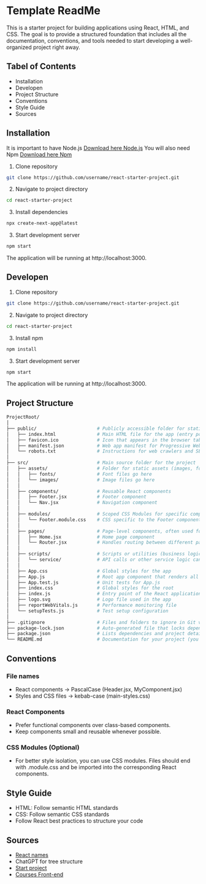 # Template ReadMe

This is a starter project for building applications using React, HTML, and CSS. The goal is to provide a structured foundation that includes all the documentation, conventions, and tools needed to start developing a well-organized project right away.

## Tabel of Contents

- Installation
- Developen
- Project Structure
- Conventions
- Style Guide
- Sources

## Installation

It is important to have Node.js
[Download here Node.js](https://nodejs.org/en/download/prebuilt-installer)
You will also need Npm
[Download here Npm](https://www.npmjs.com/)
1. Clone repository
```bash
git clone https://github.com/username/react-starter-project.git
```
2. Navigate to project directory
```bash
cd react-starter-project
```
3. Install dependencies
```bash
npx create-next-app@latest
```
3. Start development server
```bash
npm start
```
The application will be running at http://localhost:3000.

## Developen
1. Clone repository
```bash
git clone https://github.com/username/react-starter-project.git
```
2. Navigate to project directory
```bash
cd react-starter-project
```
3. Install npm
```bash
npm install
```
3. Start development server
```bash
npm start
```
The application will be running at http://localhost:3000.

## Project Structure

```bash
ProjectRoot/
│
├── public/                      # Publicly accessible folder for static files
│   ├── index.html               # Main HTML file for the app (entry point)
│   ├── favicon.ico              # Icon that appears in the browser tab
│   ├── manifest.json            # Web app manifest for Progressive Web Apps (PWA)
│   └── robots.txt               # Instructions for web crawlers and SEO
│
├── src/                         # Main source folder for the project
│   ├── assets/                  # Folder for static assets (images, fonts, etc.)
│   │   ├── fonts/               # Font files go here
│   │   └── images/              # Image files go here
│   │
│   ├── components/              # Reusable React components
│   │   ├── Footer.jsx           # Footer component
│   │   └── Nav.jsx              # Navigation component
│   │
│   ├── modules/                 # Scoped CSS Modules for specific components
│   │   └── Footer.module.css    # CSS specific to the Footer component
│   │
│   ├── pages/                   # Page-level components, often used for routing
│   │   ├── Home.jsx             # Home page component
│   │   └── Router.jsx           # Handles routing between different pages
│   │
│   ├── scripts/                 # Scripts or utilities (business logic, helpers, etc.)
│   │   └── service/             # API calls or other service logic can go here
│   │
│   ├── App.css                  # Global styles for the app
│   ├── App.js                   # Root app component that renders all others
│   ├── App.test.js              # Unit tests for App.js
│   ├── index.css                # Global styles for the root
│   ├── index.js                 # Entry point of the React application
│   ├── logo.svg                 # Logo file used in the app
│   ├── reportWebVitals.js       # Performance monitoring file
│   └── setupTests.js            # Test setup configuration
│
├── .gitignore                   # Files and folders to ignore in Git version control
├── package-lock.json            # Auto-generated file that locks dependency versions
├── package.json                 # Lists dependencies and project details
└── README.md                    # Documentation for your project (you are here!)
```

## Conventions

### File names
- React components -> PascalCase (Header.jsx, MyComponent.jsx)
- Styles and CSS files -> kebab-case (main-styles.css)
### React Components
- Prefer functional components over class-based components.
- Keep components small and reusable whenever possible.
### CSS Modules (Optional)
- For better style isolation, you can use CSS modules. Files should end with .module.css and be imported into the corresponding React components.

## Style Guide 
- HTML: Follow semantic HTML standards
- CSS: Follow semantic CSS standards
- Follow React best practices to structure your code

## Sources
- [React names](https://handsonreact.com/docs/code-organization-conventions)
- ChatGPT for tree structure
- [Start project](https://react.dev/learn/start-a-new-react-project)
- [Courses Front-end](https://canvas.ehb.be/courses/33612)


